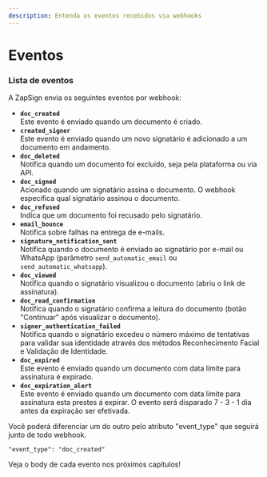 ```yaml
---
description: Entenda os eventos recebidos via webhooks
---
```


# Eventos

### Lista de eventos

A ZapSign envia os seguintes eventos por webhook:

* **`doc_created`**\
  Este evento é enviado quando um documento é criado.
* **`created_signer`**\
  Este evento é enviado quando um novo signatário é adicionado a um documento em andamento.
* **`doc_deleted`**\
  Notifica quando um documento foi excluído, seja pela plataforma ou via API.
* **`doc_signed`**\
  Acionado quando um signatário assina o documento. O webhook especifica qual signatário assinou o documento.
* **`doc_refused`**\
  Indica que um documento foi recusado pelo signatário.
* **`email_bounce`**\
  Notifica sobre falhas na entrega de e-mails.
* **`signature_notification_sent`**\
  Notifica quando o documento é enviado ao signatário por e-mail ou WhatsApp (parâmetro `send_automatic_email` ou `send_automatic_whatsapp`).
* **`doc_viewed`**\
  Notifica quando o signatário visualizou o documento (abriu o link de assinatura).
* **`doc_read_confirmation`**\
  Notifica quando o signatário confirma a leitura do documento (botão "Continuar" após visualizar o documento).
* **`signer_authentication_failed`**\
  Notifica quando o signatário excedeu o número máximo de tentativas para validar sua identidade através dos métodos Reconhecimento Facial e Validação de Identidade.
* **`doc_expired`**\
  Este evento é enviado quando um documento com data limite para assinatura é expirado.
* **`doc_expiration_alert`**\
  Este evento é enviado quando um documento com data limite para assinatura esta prestes á expirar. O evento será disparado 7 - 3 - 1 dia antes da expiração ser efetivada.&#x20;



Você poderá diferenciar um do outro pelo atributo "event\_type" que seguirá junto de todo webhook.&#x20;

```
"event_type": "doc_created"
```

Veja o body de cada evento nos próximos capítulos!
